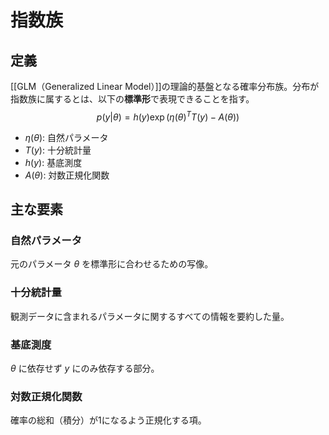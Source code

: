 # 指数族

## 定義
[[GLM（Generalized Linear Model）]]の理論的基盤となる確率分布族。分布が指数族に属するとは、以下の**標準形**で表現できることを指す。  
$$p(y|\theta) = h(y)\exp\bigl(\eta(\theta)^T T(y) - A(\theta)\bigr)$$

- $\eta(\theta)$: 自然パラメータ  
- $T(y)$: 十分統計量  
- $h(y)$: 基底測度  
- $A(\theta)$: 対数正規化関数  

## 主な要素
### 自然パラメータ
元のパラメータ $\theta$ を標準形に合わせるための写像。

### 十分統計量
観測データに含まれるパラメータに関するすべての情報を要約した量。

### 基底測度
$\theta$ に依存せず $y$ にのみ依存する部分。

### 対数正規化関数
確率の総和（積分）が1になるよう正規化する項。